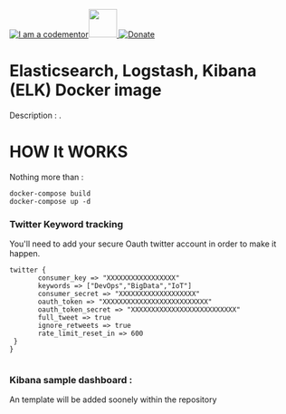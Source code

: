 
<a href="http://bitly.com/2grT54q"><img src="https://cdn.codementor.io/badges/i_am_a_codementor_dark.svg" alt="I am a codementor" style="max-width:100%"/></a><a href="http://bitly.com/2grT54q"><img src="https://www.elastic.co/fr/assets/blt9a26f88bfbd20eb5/icon-elasticsearch-bb.svg" height="50"> 
 [![Donate](https://www.paypalobjects.com/en_US/i/btn/btn_donateCC_LG.gif)](https://www.paypal.me/HAAW)

# Elasticsearch, Logstash, Kibana (ELK) Docker image



Description : . 

HOW It WORKS
================
Nothing more than :
```
docker-compose build
docker-compose up -d
```

### Twitter Keyword tracking
You'll need to add your secure Oauth twitter account in order to make it happen.
```
twitter {
       consumer_key => "XXXXXXXXXXXXXXXXX"
       keywords => ["DevOps","BigData","IoT"]
       consumer_secret => "XXXXXXXXXXXXXXXXXXX"
       oauth_token => "XXXXXXXXXXXXXXXXXXXXXXXXXX"
       oauth_token_secret => "XXXXXXXXXXXXXXXXXXXXXXXXXX"
       full_tweet => true
       ignore_retweets => true
       rate_limit_reset_in => 600
 }
}


```
### Kibana sample dashboard : 
An template will be added soonely within the repository 
